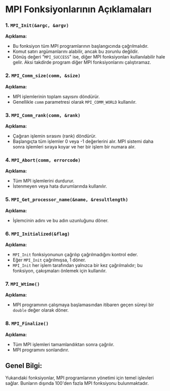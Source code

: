 # MPI Fonksiyonlarının Açıklamaları

### 1. `MPI_Init(&argc, &argv)`
**Açıklama:**
- Bu fonksiyon tüm MPI programlarının başlangıcında çağrılmalıdır.
- Komut satırı argümanlarını alabilir, ancak bu zorunlu değildir.
- Dönüş değeri "`MPI_SUCCESS`" ise, diğer MPI fonksiyonları kullanılabilir hale gelir. Aksi takdirde program diğer MPI fonksiyonlarını çalıştıramaz.

### 2. `MPI_Comm_size(comm, &size)`
**Açıklama:**
- MPI işlemlerinin toplam sayısını döndürür.
- Genellikle `comm` parametresi olarak `MPI_COMM_WORLD` kullanılır.

### 3. `MPI_Comm_rank(comm, &rank)`
**Açıklama:**
- Çağıran işlemin sırasını (rank) döndürür.
- Başlangıçta tüm işlemler 0 veya -1 değerlerini alır. MPI sistemi daha sonra işlemleri sıraya koyar ve her bir işlem bir numara alır.

### 4. `MPI_Abort(comm, errorcode)`
**Açıklama:**
- Tüm MPI işlemlerini durdurur.
- İstenmeyen veya hata durumlarında kullanılır.

### 5. `MPI_Get_processor_name(&name, &resultlength)`
**Açıklama:**
- İşlemcinin adını ve bu adın uzunluğunu döner.

### 6. `MPI_Initialized(&flag)`
**Açıklama:**
- `MPI_Init` fonksiyonunun çağrılıp çağrılmadığını kontrol eder.
- Eğer `MPI_Init` çağrılmışsa, 1 döner.
- `MPI_Init` her işlem tarafından yalnızca bir kez çağrılmalıdır; bu fonksiyon, çakışmaları önlemek için kullanılır.

### 7. `MPI_Wtime()`
**Açıklama:**
- MPI programının çalışmaya başlamasından itibaren geçen süreyi bir `double` değer olarak döner.

### 8. `MPI_Finalize()`
**Açıklama:**
- Tüm MPI işlemleri tamamlandıktan sonra çağrılır.
- MPI programını sonlandırır.

## Genel Bilgi:
Yukarıdaki fonksiyonlar, MPI programlarının yönetimi için temel işlevleri sağlar. Bunların dışında 100'den fazla MPI fonksiyonu bulunmaktadır.

